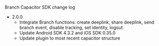 Branch Capacitor SDK change log

- 2.0.0
  * Integrate Branch functions: create deeplink, share deeplink, send branch event, disable tracking, set identity, logout
  * Update Android SDK 4.3.2 and iOS SDK 0.35.0
  * Update plugin to most recent capacitor structure
